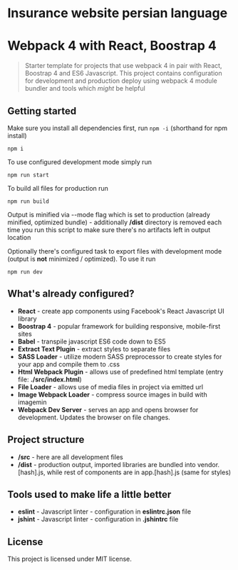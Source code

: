 # Insurance website persian language 

# Webpack 4 with React, Boostrap 4

> Starter template for projects that use webpack 4 in pair with React, Boostrap 4 and ES6 Javascript. This project contains configuration for development and production deploy using webpack 4 module bundler and tools which _might_ be helpful

## Getting started

Make sure you install all dependencies first, run `npm -i` (shorthand for npm install)

```
npm i
```

To use configured development mode simply run

```
npm run start
```

To build all files for production run

```
npm run build
```

Output is minified via --mode flag which is set to production (already minified, optimized bundle) - additionally **/dist** directory is removed each time you run this script to make sure there's no artifacts left in output location

Optionally there's configured task to export files with development mode (output is **not** minimized / optimized). To use it run

```
npm run dev
```

## What's already configured?

* **React** - create app components using Facebook's React Javascript UI library
* **Boostrap 4** - popular framework for building responsive, mobile-first sites
* **Babel** - transpile javascript ES6 code down to ES5
* **Extract Text Plugin** - extract styles to separate files
* **SASS Loader** - utilize modern SASS preprocessor to create styles for your app and compile them to .css
* **Html Webpack Plugin** - allows use of predefined html template (entry file: **./src/index.html**)
* **File Loader** - allows use of media files in project via emitted url
* **Image Webpack Loader** - compress source images in build with imagemin
* **Webpack Dev Server** - serves an app and opens browser for development. Updates the browser on file changes.

## Project structure

* **/src** - here are all development files
* **/dist** - production output, imported libraries are bundled into vendor.[hash].js, while rest of components are in app.[hash].js (same for styles)

## Tools used to make life a little better

* **eslint** - Javascript linter - configuration in **eslintrc.json** file
* **jshint** - Javascript linter - configuration in **.jshintrc** file

## License

This project is licensed under MIT license.
